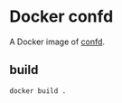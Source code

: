 Docker confd
============

A Docker image of [confd][].

[confd]: https://github.com/kelseyhightower/confd

build
-----

    docker build .

